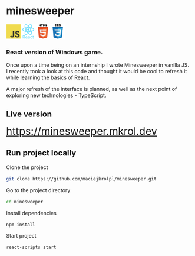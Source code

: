 # minesweeper

<p align="left">
<img src="https://raw.githubusercontent.com/devicons/devicon/master/icons/javascript/javascript-original.svg" alt="javascript" width="40" height="40"/><img src="https://raw.githubusercontent.com/devicons/devicon/master/icons/react/react-original-wordmark.svg" alt="react" width="40" height="40"/><img src="https://raw.githubusercontent.com/devicons/devicon/master/icons/html5/html5-original-wordmark.svg" alt="html5" width="40" height="40"/><img src="https://raw.githubusercontent.com/devicons/devicon/master/icons/css3/css3-original-wordmark.svg" alt="css3" width="40" height="40"/>
</p>

### React version of Windows game.

Once upon a time being on an internship I wrote Minesweeper in vanilla JS. I recently took a look at this code and thought it would be cool to refresh it while learning the basics of React.

A major refresh of the interface is planned, as well as the next point of exploring new technologies - TypeScript.

## Live version
<span style="font-size:2em">https://minesweeper.mkrol.dev</span>

## Run project locally

Clone the project

```bash
git clone https://github.com/maciejkrolpl/minesweeper.git
```

Go to the project directory

```bash
cd minesweeper
```

Install dependencies

```bash
npm install
```

Start project

```bash
react-scripts start
```
